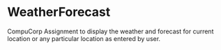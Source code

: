 # WeatherForecast
CompuCorp Assignment to display the weather and forecast for current location or any particular location as entered by user.
